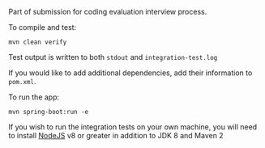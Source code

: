 Part of submission for coding evaluation interview process.

To compile and test:

    mvn clean verify

Test output is written to both `stdout` and `integration-test.log`

If you would like to add additional dependencies, add their information to
`pom.xml`.

To run the app:

    mvn spring-boot:run -e

If you wish to run the integration tests on your own machine, you will need to
install [NodeJS][] v8 or greater in addition to JDK 8 and Maven 2

[NodeJS]: https://nodejs.org/
